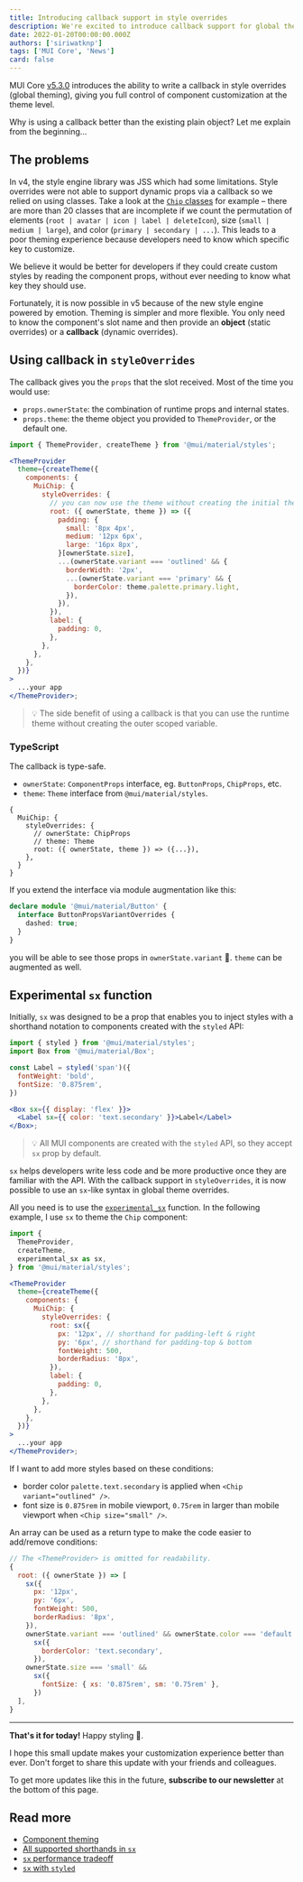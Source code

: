 ```yaml
---
title: Introducing callback support in style overrides
description: We're excited to introduce callback support for global theme overrides in this minor version update!
date: 2022-01-20T00:00:00.000Z
authors: ['siriwatknp']
tags: ['MUI Core', 'News']
card: false
---
```


MUI Core [v5.3.0](https://github.com/mui-org/material-ui/releases/tag/v5.3.0) introduces the ability to write a callback in style overrides (global theming), giving you full control of component customization at the theme level.

Why is using a callback better than the existing plain object? Let me explain from the beginning...

## The problems

In v4, the style engine library was JSS which had some limitations.
Style overrides were not able to support dynamic props via a callback so we relied on using classes. Take a look at the [`Chip` classes](https://github.com/mui-org/material-ui/blob/97d32b0ff3fae4537c20c79e619f132f4a5c5cbb/packages/mui-material/src/Chip/chipClasses.ts) for example – there are more than 20 classes that are incomplete if we count the permutation of elements (`root | avatar | icon | label | deleteIcon`), size (`small | medium | large`), and color (`primary | secondary | ...`).
This leads to a poor theming experience because developers need to know which specific key to customize.

We believe it would be better for developers if they could create custom styles by reading the component props, without ever needing to know what key they should use.

Fortunately, it is now possible in v5 because of the new style engine powered by emotion. Theming is simpler and more flexible. You only need to know the component's slot name and then provide an **object** (static overrides) or a **callback** (dynamic overrides).

## Using callback in `styleOverrides`

The callback gives you the `props` that the slot received. Most of the time you would use:

- `props.ownerState`: the combination of runtime props and internal states.
- `props.theme`: the theme object you provided to `ThemeProvider`, or the default one.

```jsx
import { ThemeProvider, createTheme } from '@mui/material/styles';

<ThemeProvider
  theme={createTheme({
    components: {
      MuiChip: {
        styleOverrides: {
          // you can now use the theme without creating the initial theme!
          root: ({ ownerState, theme }) => ({
            padding: {
              small: '8px 4px',
              medium: '12px 6px',
              large: '16px 8px',
            }[ownerState.size],
            ...(ownerState.variant === 'outlined' && {
              borderWidth: '2px',
              ...(ownerState.variant === 'primary' && {
                borderColor: theme.palette.primary.light,
              }),
            }),
          }),
          label: {
            padding: 0,
          },
        },
      },
    },
  })}
>
  ...your app
</ThemeProvider>;
```

> 💡 The side benefit of using a callback is that you can use the runtime theme without creating the outer scoped variable.

### TypeScript

The callback is type-safe.

- `ownerState`: `ComponentProps` interface, eg. `ButtonProps`, `ChipProps`, etc.
- `theme`: `Theme` interface from `@mui/material/styles`.

```tsx
{
  MuiChip: {
    styleOverrides: {
      // ownerState: ChipProps
      // theme: Theme
      root: ({ ownerState, theme }) => ({...}),
    },
  }
}
```

If you extend the interface via module augmentation like this:

```ts
declare module '@mui/material/Button' {
  interface ButtonPropsVariantOverrides {
    dashed: true;
  }
}
```

you will be able to see those props in `ownerState.variant` 🎉. `theme` can be augmented as well.

## Experimental `sx` function

Initially, `sx` was designed to be a prop that enables you to inject styles with a shorthand notation to components created with the `styled` API:

```jsx
import { styled } from '@mui/material/styles';
import Box from '@mui/material/Box';

const Label = styled('span')({
  fontWeight: 'bold',
  fontSize: '0.875rem',
})

<Box sx={{ display: 'flex' }}>
  <Label sx={{ color: 'text.secondary' }}>Label</Label>
</Box>;
```

> 💡 All MUI components are created with the `styled` API, so they accept `sx` prop by default.

`sx` helps developers write less code and be more productive once they are familiar with the API. With the callback support in `styleOverrides`, it is now possible to use an `sx`-like syntax in global theme overrides.

All you need is to use the [`experimental_sx`](/system/styled/#how-can-i-use-the-sx-syntax-with-the-styled-utility) function. In the following example, I use `sx` to theme the `Chip` component:

```jsx
import {
  ThemeProvider,
  createTheme,
  experimental_sx as sx,
} from '@mui/material/styles';

<ThemeProvider
  theme={createTheme({
    components: {
      MuiChip: {
        styleOverrides: {
          root: sx({
            px: '12px', // shorthand for padding-left & right
            py: '6px', // shorthand for padding-top & bottom
            fontWeight: 500,
            borderRadius: '8px',
          }),
          label: {
            padding: 0,
          },
        },
      },
    },
  })}
>
  ...your app
</ThemeProvider>;
```

If I want to add more styles based on these conditions:

- border color `palette.text.secondary` is applied when `<Chip variant="outlined" />`.
- font size is `0.875rem` in mobile viewport, `0.75rem` in larger than mobile viewport when `<Chip size="small" />`.

An array can be used as a return type to make the code easier to add/remove conditions:

```js
// The <ThemeProvider> is omitted for readability.
{
  root: ({ ownerState }) => [
    sx({
      px: '12px',
      py: '6px',
      fontWeight: 500,
      borderRadius: '8px',
    }),
    ownerState.variant === 'outlined' && ownerState.color === 'default' &&
      sx({
        borderColor: 'text.secondary',
      }),
    ownerState.size === 'small' &&
      sx({
        fontSize: { xs: '0.875rem', sm: '0.75rem' },
      })
  ],
}
```

<hr />

**That's it for today!** Happy styling 💅.

I hope this small update makes your customization experience better than ever. Don't forget to share this update with your friends and colleagues.

To get more updates like this in the future, **subscribe to our newsletter** at the bottom of this page.

## Read more

- [Component theming](/customization/theme-components/)
- [All supported shorthands in `sx`](/system/the-sx-prop/#theme-aware-properties)
- [`sx` performance tradeoff](/system/basics/#performance-tradeoff)
- [`sx` with `styled`](/system/styled/#difference-with-the-sx-prop)
